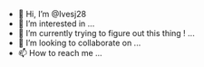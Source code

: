 - 👋 Hi, I’m @Ivesj28
- 👀 I’m interested in ...
- 🌱 I’m currently trying to figure out this thing ! ...
- 💞️ I’m looking to collaborate on ...
- 📫 How to reach me ...

<!---
Ivesj28/Ivesj28 is a ✨ special ✨ repository because its `README.md` (this file) appears on your GitHub profile.
You can click the Preview link to take a look at your changes.
--->
